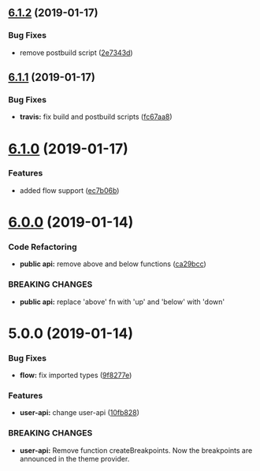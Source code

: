 ## [6.1.2](https://github.com/mg901/styled-breakpoints/compare/v6.1.1...v6.1.2) (2019-01-17)


### Bug Fixes

* remove postbuild script ([2e7343d](https://github.com/mg901/styled-breakpoints/commit/2e7343d))

## [6.1.1](https://github.com/mg901/styled-breakpoints/compare/v6.1.0...v6.1.1) (2019-01-17)


### Bug Fixes

* **travis:** fix build and postbuild scripts ([fc67aa8](https://github.com/mg901/styled-breakpoints/commit/fc67aa8))

# [6.1.0](https://github.com/mg901/styled-breakpoints/compare/v6.0.0...v6.1.0) (2019-01-17)


### Features

* added flow support ([ec7b06b](https://github.com/mg901/styled-breakpoints/commit/ec7b06b))

# [6.0.0](https://github.com/mg901/styled-breakpoints/compare/v5.0.0...v6.0.0) (2019-01-14)


### Code Refactoring

* **public api:** remove above and below functions ([ca29bcc](https://github.com/mg901/styled-breakpoints/commit/ca29bcc))


### BREAKING CHANGES

* **public api:** replace 'above' fn with 'up' and 'below' with 'down'

# 5.0.0 (2019-01-14)


### Bug Fixes

* **flow:** fix imported types ([9f8277e](https://github.com/mg901/styled-breakpoints/commit/9f8277e))


### Features

* **user-api:** change user-api ([10fb828](https://github.com/mg901/styled-breakpoints/commit/10fb828))


### BREAKING CHANGES

* **user-api:** Remove function createBreakpoints. Now the breakpoints are announced in the theme
provider.
